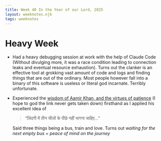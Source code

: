 ```yaml
---
title: Week 40 In the Year of our Lord, 2025
layout: weeknotes.njk
tags: weeknotes
---
```


# Heavy Week

-   Had a heavy debugging session at work with the help of Claude Code (Without divulging more, it was a race condition leading to connection leaks and eventual resource exhaustion). Turns out the clanker is an effective tool at grokking vast amount of code and logs and finding things that are out of the ordinary. Most people however fall into a binary of this software is useless or literal god incarnate. Terribly unfortunate.

-   Experienced the [wisdom of Aamir Khan, and the virtues of patience](https://www.youtube.com/watch?v=VUOII0oyfe8) (I hope to god the link never gets taken down) firsthand as I applied his excellent idea of

    > “ज़िंदगी में तीन चीज़ों के पीछे नहीं भागना चाहिए...”

    Said three things being a bus, train and love. Turns out _waiting for the next empty bus = peace of mind on the journey_
